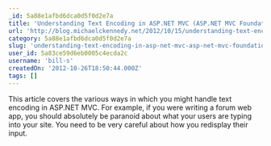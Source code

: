 ```yaml
---
_id: 5a88e1afbd6dca0d5f0d2e7a
title: 'Understanding Text Encoding in ASP.NET MVC (ASP.NET MVC Foundations Series)'
url: 'http://blog.michaelckennedy.net/2012/10/15/understanding-text-encoding-in-asp-net-mvc/'
category: 5a88e1afbd6dca0d5f0d2e7a
slug: 'understanding-text-encoding-in-asp-net-mvc-asp-net-mvc-foundations-series'
user_id: 5a83ce59d6eb0005c4ecda2c
username: 'bill-s'
createdOn: '2012-10-26T18:50:44.000Z'
tags: []
---
```


This article covers the various ways in which you might handle text encoding in ASP.NET MVC. For example, if you were writing a forum web app, you should absolutely be paranoid about what your users are typing into your site. You need to be very careful about how you redisplay their input.
